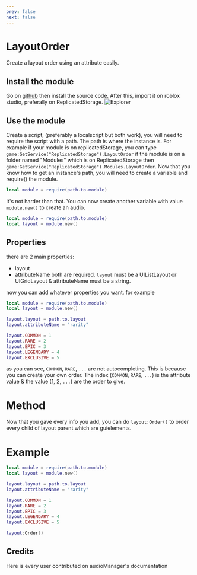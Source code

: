 ```yaml
---
prev: false
next: false
---
```


# LayoutOrder

<Badge type="info" text="Module"/> <Badge type="info" text="Oriented Object Programing"/>

Create a layout order using an attribute easily.

## Install the module

Go on [github](https://github.com/MagicModules/Randomizer) then install the source code. After this, import it on roblox studio, preferally on ReplicatedStorage.
![Explorer](https://cdn.discordapp.com/attachments/1165770364903768147/1167442877673119835/image.png?ex=654e24e8&is=653bafe8&hm=5efa6127ee526436913d8d35e0f98e6d64c35d8d2e5c30409adb8591a22db25b&)

## Use the module

Create a script, (preferably a localscript but both work), you will need to require the script with a path. The path is where the instance is. For example if your module is on replicatedStorage, you can type `game:GetService("ReplicatedStorage").LayoutOrder` if the module is on a folder named "Modules" which is on ReplicatedStorage then `game:GetService("ReplicatedStorage").Modules.LayoutOrder`. Now that you know how to get an instance's path, you will need to create a variable and require() the module.

```lua
local module = require(path.to.module)
```

It's not harder than that. You can now create another variable with value `module.new()` to create an audio.

```lua
local module = require(path.to.module)
local layout = module.new()
```

## Properties

there are 2 main properties:

- layout
- attributeName
  both are required. `layout` must be a UIListLayout or UIGridLayout & attributeName must be a string.

now you can add whatever properties you want. for example

```lua
local module = require(path.to.module)
local layout = module.new()

layout.layout = path.to.layout
layout.attributeName = "rarity"

layout.COMMON = 1
layout.RARE = 2
layout.EPIC = 3
layout.LEGENDARY = 4
layout.EXCLUSIVE = 5
```

as you can see, `COMMON`, `RARE`, `...` are not autocompleting. This is because you can create your own order. The index (`COMMON`, `RARE`, `...`) is the attribute value & the value (1, 2, `...`) are the order to give.

# Method

Now that you gave every info you add, you can do `layout:Order()` to order every child of layout parent which are guielements.

# Example

```lua
local module = require(path.to.module)
local layout = module.new()

layout.layout = path.to.layout
layout.attributeName = "rarity"

layout.COMMON = 1
layout.RARE = 2
layout.EPIC = 3
layout.LEGENDARY = 4
layout.EXCLUSIVE = 5

layout:Order()
```

## Credits

<script setup>
import { VPTeamMembers } from 'vitepress/theme'

const members = [
  {
    avatar: 'https://cdn.discordapp.com/attachments/1165770364903768147/1165788147062415520/Pcoi94ProfilPhoto.png?ex=65481fd1&is=6535aad1&hm=f2a372c6b9426f5ccb6ca47395fd1d28941a8707d229152d3196663c517fe788&',
    name: 'Pcoi94',
    title: 'Owner',
    links: [
      { icon: 'github', link: 'https://github.com/Pcoi94' },
      { icon: 'discord', link: 'https://pcoiscript.xyz/discord/' }
    ]
  },

    {
    avatar: 'https://cdn.discordapp.com/attachments/1098339231451074670/1166142324695380079/5fda323289ad8d521aa5c6a6e3ea938b.jpg?ex=654969ac&is=6536f4ac&hm=3814ab4c5b7585d68ab15eb9070dcabad19ca740e1386e84d07bc90e762a06e0&',
    name: 'Natzu',
    title: 'Tester',
    links: [
      { icon: 'youtube', link: 'https://www.youtube.com/@NatzuOff/videos' },
      { icon: 'discord', link: 'https://discord.com/users/614752212752793610' }
    ]
  },
]
</script>

Here is every user contributed on audioManager's documentation
<VPTeamMembers size="small" :members="members" />
